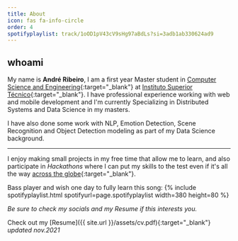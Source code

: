 ```yaml
---
title: About
icon: fas fa-info-circle
order: 4
spotifyplaylist: track/1oOD1pV43cV9sHg97aBdLs?si=3adb1ab330624ad9
---
```


## whoami

My name is **André Ribeiro**, I am a first year Master student in [Computer Science and Engineering][masters]{:target="_blank"} at [Instituto Superior Técnico][tecnico]{:target="_blank"}. I have professional experience working with web and mobile development and I'm currently Specializing in Distributed Systems and Data Science in my masters. 

I have also done some work with NLP, Emotion Detection, Scene Recognition and Object Detection modeling as part of my Data Science background.

***
I enjoy making small projects in my free time that allow me to learn, and also participate in *Hackathons* where I can put my skills to the test even if it's all the way [across the globe][australianhackathon]{:target="_blank"}.


Bass player and wish one day to fully learn this song:
{% include spotifyplaylist.html spotifyurl=page.spotifyplaylist width=380 height=80 %}

*Be sure to check my socials and my Resume if this interests you.*

Check out my [Resume]({{ site.url }}/assets/cv.pdf){:target="_blank"} *updated nov.2021*


[tecnico]: https://tecnico.ulisboa.pt/en/
[masters]: https://fenix.tecnico.ulisboa.pt/cursos/meic-a
[australianhackathon]: https://www.linkedin.com/feed/update/urn:li:activity:6820994594520600576/?lipi=urn%3Ali%3Apage%3Ad_flagship3_profile_view_base_recent_activity_details_all%3BN1YtXahvSiiVZwbny3tI1A%3D%3D